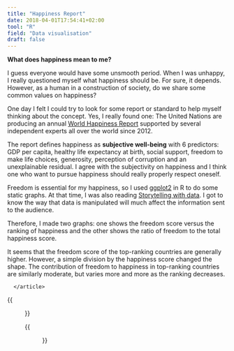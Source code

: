 ```yaml
---
title: "Happiness Report"
date: 2018-04-01T17:54:41+02:00
tool: "R"
field: "Data visualisation"
draft: false
---
```

<div class="container">
	<article>
<p><strong> What does happiness mean to me?</strong></p>

<p>I guess everyone would have some unsmooth period. When I was unhappy, I really questioned myself what happiness should be. For sure, it depends. However, as a human in a construction of society, do we share some common values on happiness?</p>

<p>One day I felt I could try to look for some report or standard to help myself thinking about the concept. Yes, I really found one: The United Nations are producing an annual <a href="http://worldhappiness.report">World Happiness Report</a> supported by several independent experts all over the world since 2012.</p>

<p>The report defines happiness as <strong>subjective well-being</strong> with 6 predictors: GDP per capita, healthy life expectancy at birth, social support, freedom to make life choices, generosity, perception of corruption and an unexplainable residual. I agree with the subjectivity on happiness and I think one who want to pursue happiness should really properly respect oneself.</p>

<p>Freedom is essential for my happiness, so I used <a href="https://ggplot2.tidyverse.org">ggplot2</a> in R to do some static graphs. At that time, I was also reading <a href="http://www.storytellingwithdata.com/book/">Storytelling with data</a>. I got to know the way that data is manipulated will much affect the information sent to the audience.</p>

<p>Therefore, I made two graphs: one shows the freedom score versus the ranking of happiness and the other shows the ratio of freedom to the total happiness score.</p>

<p><storng>It seems that the freedom score of the top-ranking countries are generally higher. However, a simple division by the happiness score changed the shape. The contribution of freedom to happiness in top-ranking countries are similarly moderate, but varies more and more as the ranking decreases.</strong></p>

	  </article>

 {{<figure src="/img/freedom_abs.jpg" caption="Freedom score from World Happiness Report, 2018" class="center">}}
    
 {{<figure src="/img/freedom.jpg" caption="Contribution of freedom to Happiness, 2018" class="center">}} 
    

</div>

